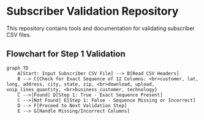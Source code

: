 # Subscriber Validation Repository

This repository contains tools and documentation for validating subscriber CSV files.

## Flowchart for Step 1 Validation
```mermaid
graph TD
    A[Start: Input Subscriber CSV File] --> B[Read CSV Headers]
    B --> C{Check for Exact Sequence of 12 Columns: <br>customer, lat, long, address, city, state, zip, <br>download, upload, voip_lines_quantity, <br>business_customer, technology}
    C -->|Found| D[Step 1: True - Exact Sequence Present]
    C -->|Not Found| E[Step 1: False - Sequence Missing or Incorrect]
    D --> F[Proceed to Next Validation Step]
    E --> G[Handle Missing/Incorrect Columns]